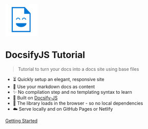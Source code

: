 <img src="_media/docs_face.png" height="100px"/>


# DocsifyJS Tutorial
> Tutorial to turn your docs into a docs site using base files

- :hourglass_flowing_sand: Quickly setup an elegant, responsive site
- :open_file_folder: Use your markdown docs as content
- :sparkles: No compilation step and no templating syntax to learn
- :nut_and_bolt: Built on [Docsify-JS](https://docsify.js.org/)
- :pushpin: The library loads in the browser - so no local dependencies
- :cloud: Serve locally and on GitHub Pages or Netlify

[Getting Started](#docsify-js-tutorial-homepage)
